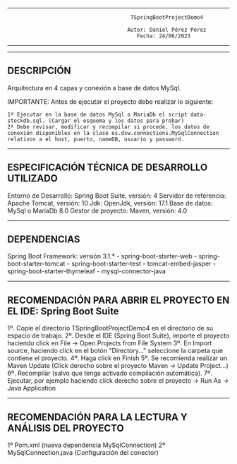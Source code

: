 ----------------------------------------------------------------------------------------------------------------------
                                           TSpringBootProjectDemo4                                                   
                                                                                                                     
                                          Autor: Daniel Pérez Pérez                                                  
                                             Fecha: 24/06/2023                                                       
----------------------------------------------------------------------------------------------------------------------
----------------------------------------------------------------------------------------------------------------------
DESCRIPCIÓN
----------------------------------------------------------------------------------------------------------------------
Arquitectura en 4 capas y conexión a base de datos MySql.

IMPORTANTE: Antes de ejecutar el proyecto debe realizar lo siguiente:

	1º Ejecutar en la base de datos MySql o MariaDb el script data-stockdb.sql. (Cargar el esquema y los datos para probar)
	2º Debe revisar, modificar y recompilar si procede, los datos de conexión disponibles en la clase es.dsw.connections.MySqlConnection relativos a el host, puerto, nameDB, usuario y password.

----------------------------------------------------------------------------------------------------------------------
ESPECIFICACIÓN TÉCNICA DE DESARROLLO UTILIZADO
----------------------------------------------------------------------------------------------------------------------
Entorno de Desarrollo: Spring Boot Suite, versión: 4
Servidor de referencia: Apache Tomcat, versión: 10
Jdk: OpenJdk, versión: 17.1
Base de datos: MySql o MariaDb 8.0
Gestor de proyecto: Maven, versión: 4.0

----------------------------------------------------------------------------------------------------------------------
DEPENDENCIAS
----------------------------------------------------------------------------------------------------------------------
Spring Boot Framework: versión 3.1.*
       - spring-boot-starter-web
       - spring-boot-starter-tomcat
       - spring-boot-starter-test
       - tomcat-embed-jasper
       - spring-boot-starter-thymeleaf
       - mysql-connector-java
              
----------------------------------------------------------------------------------------------------------------------
RECOMENDACIÓN PARA ABRIR EL PROYECTO EN EL IDE: Spring Boot Suite
----------------------------------------------------------------------------------------------------------------------
1º. Copie el directorio TSpringBootProjectDemo4 en el directorio de su espacio de trabajo.
2º. Desde el IDE (Spring Boot Suite), importe el proyecto haciendo click en File -> Open Projects from File System 
3º. En Import source, haciendo click en el botón "Directory..." seleccione la carpeta que contiene el proyecto.
4º. Haga click en Finish
5º. Se recomienda realizar un Maven Update (Click derecho sobre el proyecto Maven -> Update Project...)
6º. Recompilar (salvo que tenga activado compilación automática).
7º. Ejecutar, por ejemplo haciendo click derecho sobre el proyecto -> Run As -> Java Application

----------------------------------------------------------------------------------------------------------------------
RECOMENDACIÓN PARA LA LECTURA Y ANÁLISIS DEL PROYECTO
----------------------------------------------------------------------------------------------------------------------

1º Pom.xml (nueva dependencia MySqlConnection)
2º MySqlConnection.java (Configuración del conector)


